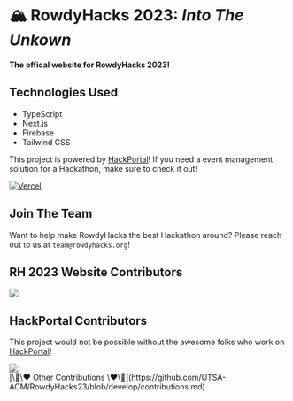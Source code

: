 # 🏔️ RowdyHacks 2023: _Into The Unkown_

**The offical website for RowdyHacks 2023!**

## Technologies Used

- TypeScript
- Next.js
- Firebase
- Tailwind CSS

This project is powered by [HackPortal](https://github.com/acmutd/hackportal)! If you need a event management solution for a Hackathon, make sure to check it out!

[![Vercel](https://static.rowdyhacks.org/img/powered-by-vercel.svg)](https://vercel.com/?utm_source=ACM%20UTSA&utm_campaign=oss)

## Join The Team

Want to help make RowdyHacks the best Hackathon around? Please reach out to us at `team@rowdyhacks.org`!

## RH 2023 Website Contributors

<a href="https://github.com/UTSA-ACM/rh-website-23/graphs/contributors">
<img src="https://contrib.rocks/image?repo=UTSA-ACM/rh-website-23" />
</a>

## HackPortal Contributors

This project would not be possible without the awesome folks who work on [HackPortal](https://github.com/acmutd/hackportal)!

<a href="https://github.com/acmutd/hackportal/graphs/contributors">
<img src="https://contrib.rocks/image?repo=acmutd/hackportal" />
</a>
<br />
[\📣\❤️ Other Contributions \❤️\📣](https://github.com/UTSA-ACM/RowdyHacks23/blob/develop/contributions.md)
